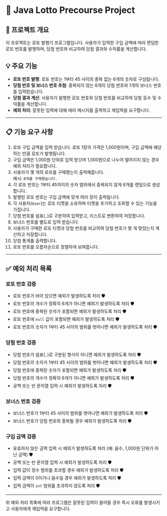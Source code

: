 # 🎰 Java Lotto Precourse Project

## 📜 프로젝트 개요

이 프로젝트는 로또 발행기 프로그램입니다. 사용자가 입력한 구입 금액에 따라 랜덤한 로또 번호를 발행하며, 당첨 번호와 비교하여 당첨 결과와 수익률을 계산합니다.

## 💡 주요 기능

- **로또 번호 발행**: 로또 번호는 1부터 45 사이의 중복 없는 6개의 숫자로 구성됩니다.
- **당첨 번호 및 보너스 번호 추첨**: 중복되지 않는 6개의 당첨 번호와 1개의 보너스 번호를 입력받습니다.
- **당첨 결과 계산**: 사용자가 발행한 로또 번호와 당첨 번호를 비교하여 당첨 등수 및 수익률을 계산합니다.
- **예외 처리**: 잘못된 입력에 대해 에러 메시지를 출력하고 재입력을 요구합니다.

---

## 📋 기능 요구 사항

1. 로또 구입 금액을 입력 받습니다. 로또 1장의 가격은 1,000원이며, 구입 금액에 해당하는 만큼 로또가 발행됩니다.
2. 구입 금액은 1,000원 단위로 입력 받으며 1,000원으로 나누어 떨어지지 않는 경우 예외 처리가 필요합니다.
3. 사용자가 몇 개의 로또를 구매했는지 출력해줍니다.  
   예시: `8개를 구매했습니다.`
4. 각 로또 번호는 1부터 45까지의 숫자 범위에서 중복되지 않게 6개를 랜덤으로 생성합니다.
5. 발행된 로또 번호는 구입 금액에 맞게 여러 장이 출력됩니다.
6. 각 사용자(`User`)는 로또 티켓을 소유하며 티켓을 추가하고 조회할 수 있는 기능을 가집니다.
7. 당첨 번호를 쉼표(`,`)로 구분하여 입력받고, 리스트로 변환하여 저장합니다.
8. 보너스 번호를 별도로 입력 받습니다.
9. 사용자가 구매한 로또 티켓과 당첨 번호를 비교하여 당첨 번호가 몇 개 맞았는지 계산하고 저장합니다.
10. 당첨 통계를 출력합니다.
11. 로또 번호를 오름차순으로 정렬하여 보여줍니다.

---

## ✅ 예외 처리 목록

### 로또 번호 검증

- 로또 번호가 비어 있으면 예외가 발생하도록 처리 🛡️
- 로또 번호의 개수가 정확히 6개가 아니면 예외가 발생하도록 처리 🛡️
- 로또 번호에 중복된 숫자가 포함되면 예외가 발생하도록 처리 🛡️
- 로또 번호에 `null` 값이 포함되면 예외가 발생하도록 처리 🛡️
- 로또 번호의 숫자가 1부터 45 사이의 범위를 벗어나면 예외가 발생하도록 처리 🛡️

### 당첨 번호 검증

- 당첨 번호가 쉼표(`,`)로 구분된 형식이 아니면 예외가 발생하도록 처리 🛡️
- 당첨 번호의 숫자가 1부터 45 사이의 범위를 벗어나면 예외가 발생하도록 처리 🛡️
- 당첨 번호에 중복된 숫자가 포함되면 예외가 발생하도록 처리 🛡️
- 당첨 번호의 개수가 정확히 6개가 아니면 예외가 발생하도록 처리 🛡️
- 공백 또는 빈 문자열 입력 시 예외가 발생하도록 처리 🛡️

### 보너스 번호 검증

- 보너스 번호가 1부터 45 사이의 범위를 벗어나면 예외가 발생하도록 처리 🛡️
- 보너스 번호가 당첨 번호와 중복될 경우 예외가 발생하도록 처리 🛡️

### 구입 금액 검증

- 유효하지 않은 금액 입력 시 예외가 발생하도록 처리 (예: 음수, 1,000원 단위가 아닌 금액) 🛡️
- 공백 또는 빈 문자열 입력 시 예외가 발생하도록 처리 🛡️
- 입력 값이 정수 범위를 초과할 경우 예외가 발생하도록 처리 🛡️
- 입력 금액이 0이거나 음수일 경우 예외가 발생하도록 처리 🛡️
- 입력 금액이 `int` 범위를 초과하지 않도록 처리 🛡️

---

위 예외 처리 목록에 따라 프로그램은 잘못된 입력이 들어올 경우 즉시 오류를 발생시키고 사용자에게 재입력을 요구합니다.
